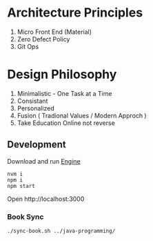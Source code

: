 # Architecture Principles
1. Micro Front End (Material)
2. Zero Defect Policy 
3. Git Ops

# Design Philosophy
1. Minimalistic - One Task at a Time
2. Consistant
3. Personalized
4. Fusion ( Tradional Values / Modern Approch )
5. Take Education Online not reverse

## Development

Download and run [Engine](https://github.com/gurukulams/engine)

```shell
nvm i
npm i
npm start
```

Open http://localhost:3000

### Book Sync

```shell
./sync-book.sh ../java-programming/
```
